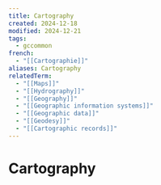 ```yaml
---
title: Cartography
created: 2024-12-18
modified: 2024-12-21
tags:
  - gccommon
french:
  - "[[Cartographie]]"
aliases: Cartography
relatedTerm:
  - "[[Maps]]"
  - "[[Hydrography]]"
  - "[[Geography]]"
  - "[[Geographic information systems]]"
  - "[[Geographic data]]"
  - "[[Geodesy]]"
  - "[[Cartographic records]]"
---
```

# Cartography
